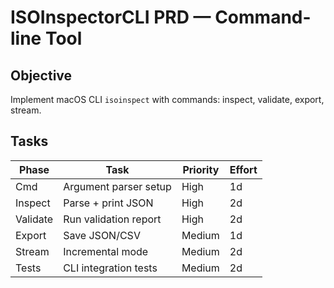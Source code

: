 
# ISOInspectorCLI PRD — Command-line Tool

## Objective
Implement macOS CLI `isoinspect` with commands: inspect, validate, export, stream.

## Tasks
| Phase | Task | Priority | Effort |
|-------|------|-----------|--------|
| Cmd | Argument parser setup | High | 1d |
| Inspect | Parse + print JSON | High | 2d |
| Validate | Run validation report | High | 2d |
| Export | Save JSON/CSV | Medium | 1d |
| Stream | Incremental mode | Medium | 2d |
| Tests | CLI integration tests | Medium | 2d |
